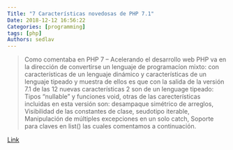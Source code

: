 ```yaml
---
Title: "7 Características novedosas de PHP 7.1"
Date: 2018-12-12 16:56:22
Categories: [programming]
tags: [php]
Authors: sedlav
---
```


> Como comentaba en PHP 7 – Acelerando el desarrollo web PHP va en la dirección de convertirse un lenguaje de programacíon mixto: con características de un lenguaje dinámico y características de un lenguaje tipeado y muestra de ellos es que con la salida de la versión 7.1 de las 12 nuevas características 2 son de un lenguage tipeado: Tipos “nullable” y funciones void, otras de las carecterísticas incluidas en esta versión son: desampaque simétrico de arreglos, Visibilidad de las constantes de clase, seudotipo iterable, Manipulación de múltiples excepciones en un solo catch, Soporte para claves en list() las cuales comentamos a continuación.

[Link](https://www.librebyte.net/php/7-caracteristicas-novedosas-de-php-7-1/)
